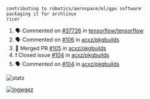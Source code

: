```
contributing to robotics/aerospace/ml/gpu software
packaging it for archlinux
ricer
```

<!--START_SECTION:activity-->
1. 🗣 Commented on [#37726](https://github.com/tensorflow/tensorflow/issues/37726) in [tensorflow/tensorflow](https://github.com/tensorflow/tensorflow)
2. 🗣 Commented on [#106](https://github.com/acxz/pkgbuilds/issues/106) in [acxz/pkgbuilds](https://github.com/acxz/pkgbuilds)
3. 🎉 Merged PR [#105](https://github.com/acxz/pkgbuilds/pull/105) in [acxz/pkgbuilds](https://github.com/acxz/pkgbuilds)
4. ❗️ Closed issue [#104](https://github.com/acxz/pkgbuilds/issues/104) in [acxz/pkgbuilds](https://github.com/acxz/pkgbuilds)
5. 🗣 Commented on [#104](https://github.com/acxz/pkgbuilds/issues/104) in [acxz/pkgbuilds](https://github.com/acxz/pkgbuilds)
<!--END_SECTION:activity-->


![statz](https://github-readme-stats.vercel.app/api?username=acxz&include_all_commits=true&show_icons=true)

[![lngwgez](https://github-readme-stats.vercel.app/api/top-langs/?username=acxz&layout=compact)](https://github.com/acxz/github-readme-stats)


<!--
**acxz/acxz** is a ✨ _special_ ✨ repository because its `README.md` (this file) appears on your GitHub profile.

Here are some ideas to get you started:

- 🔭 I’m currently working on ...
- 🌱 I’m currently learning ...
- 👯 I’m looking to collaborate on ...
- 🤔 I’m looking for help with ...
- 💬 Ask me about ...
- 📫 How to reach me: ...
- 😄 Pronouns: ...
- ⚡ Fun fact: ...
-->
